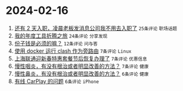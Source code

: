 # 2024-02-16

1. [还有 2 天入职，凌晨老板发消息公司我不用去入职了](https://www.v2ex.com/t/1015805) `25条评论` `职场话题`
1. [我的年度工具折腾之旅](https://www.v2ex.com/t/1015804) `24条评论` `分享发现`
1. [份子钱是必须的嘛？](https://www.v2ex.com/t/1015812) `12条评论` `问与答`
1. [使用 docker 运行 clash 作为旁路由](https://www.v2ex.com/t/1015815) `7条评论` `Linux`
1. [上海联通迎新春特惠套餐节后恢复办理了](https://www.v2ex.com/t/1015806) `7条评论` `优惠信息`
1. [慢性咽炎，有没有根治或者明显改善的方法？](https://www.v2ex.com/t/1015803) `7条评论` `健康`
1. [慢性鼻炎，有没有根治或者明显改善的方法？](https://www.v2ex.com/t/1015809) `6条评论` `健康`
1. [有线 CarPlay 的问题](https://www.v2ex.com/t/1015808) `6条评论` `iPhone`

